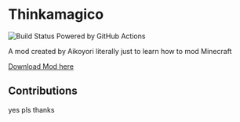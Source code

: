 # Thinkamagico
![Build Status Powered by GitHub Actions](https://github.com/Aikoyori/thinkamagico/workflows/Run%20Gradle%20on%20Pushes/badge.svg)

A mod created by Aikoyori literally just to learn how to mod Minecraft

[Download Mod here](https://www.curseforge.com/minecraft/mc-mods/thinkamagico)
## Contributions
yes pls thanks